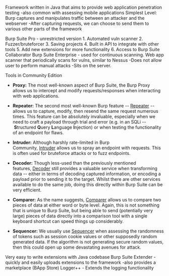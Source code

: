 Framework written in Java that aims to provide web application penetration testing
	-also common with assessing mobile applications
Simplest Level:
	Burp captures and manipulates traffic between an attacker and the webserver
	-After capturing requests, we can choose to send them to various other parts of the framework

Burp Suite Pro - unrestricted version
	1. Automated vuln scanner
	2. Fuzzer/bruteforcer
	3. Saving projects
	4. Built in API to integrate with other tools
	5. Add new extensions for more functionality
	6. Access to Burp Suite Collaborator
Burp Suite Enterprise - used for continuous scanning.
	Web app scanner that periodically scans for vulns, similar to Nessus
	-Does not allow user to perform manual attacks
	-Sits on the server.

Tools in Community Edition
-   **Proxy:** The most well-known aspect of Burp Suite, the Burp Proxy allows us to intercept and modify requests/responses when interacting with web applications.
-   **Repeater:** The second most well-known Burp feature -- [Repeater](https://tryhackme.com/room/burpsuiterepeater) -- allows us to capture, modify, then resend the same request numerous times. This feature can be absolutely invaluable, especially when we need to craft a payload through trial and error (e.g. in an SQLi -- **S**tructured **Q**uery **L**anguage **I**njection) or when testing the functionality of an endpoint for flaws.
-   **Intruder:** Although harshly rate-limited in Burp Community, [Intruder](https://tryhackme.com/room/burpsuiteintruder) allows us to spray an endpoint with requests. This is often used for bruteforce attacks or to fuzz endpoints.
-   **Decoder:** Though less-used than the previously mentioned features, [Decoder](https://tryhackme.com/room/burpsuiteom) still provides a valuable service when transforming data -- either in terms of decoding captured information, or encoding a payload prior to sending it to the target. Whilst there are other services available to do the same job, doing this directly within Burp Suite can be very efficient.  
    
-   **Comparer:** As the name suggests, [Comparer](https://tryhackme.com/room/burpsuiteom) allows us to compare two pieces of data at either word or byte level. Again, this is not something that is unique to Burp Suite, but being able to send (potentially very large) pieces of data directly into a comparison tool with a single keyboard shortcut can speed things up considerably.  
    
-   **Sequencer:** We usually use [Sequencer](https://tryhackme.com/room/burpsuiteom) when assessing the randomness of tokens such as session cookie values or other supposedly random generated data. If the algorithm is not generating secure random values, then this could open up some devastating avenues for attack.

Very easy to write extensions with Java codebase
	Burp Suite Extender - quickly and easily uploads extensions to the framework
		-also provides a marketplace (BApp Store)
	Logger++ - Extends the logging functionality 